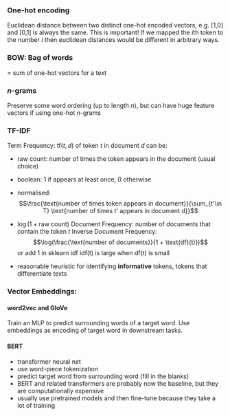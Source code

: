 
### One-hot encoding
Euclidean distance between two distinct one-hot encoded vectors, e.g. [1,0] and [0,1] is always the same. This is important! If we mapped the $i$th token to the number $i$ then euclidean distances would be different in arbitrary ways.
### BOW: Bag of words
= sum of one-hot vectors for a text
### $n$-grams
Preserve some word ordering (up to length $n$), but can have huge feature vectors if using one-hot $n$-grams
### TF-IDF
Term Frequency: $\text{tf}(t,d)$ of token $t$ in document $d$ can be:
- raw count: number of times the token appears in the document (usual choice)
- boolean: 1 if appears at least once, 0 otherwise
- normalised: $$\frac{\text{number of times token appears in document}}{\sum_{t'\in T} \text{number of times t' appears in document d}}$$
- $\log(1 + \text{raw count})$
Document Frequency: number of documents that contain the token $t$
Inverse Document Frequency:
$$\log(\frac{\text{number of documents}}{1 + \text{df}(t)})$$ or add 1 in sklearn idf
idf(t) is large when df(t) is small

- reasonable heuristic for identifying **informative** tokens, tokens that differentiate texts

### Vector Embeddings:
#### word2vec and GloVe
Train an MLP to predict surrounding words of a target word. Use embeddings as encoding of target word in downstream tasks.
#### BERT
- transformer neural net
- use word-piece tokenization
- predict target word from surrounding word (fill in the blanks)
- BERT and related transformers are probably now the baseline, but they are computationally expensive
- usually use pretrained models and then fine-tune because they take a lot of training